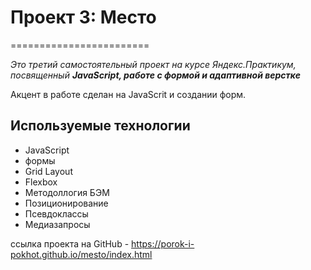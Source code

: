 # Проект 3: Место
========================

*Это третий самостоятельный проект на курсе Яндекс.Практикум, посвященный __JavaScript, работе с формой и адаптивной верстке__*

Акцент в работе сделан на JavaScrit и создании форм.

## Используемые технологии

* JavaScript
* формы
* Grid Layout
* Flexbox
* Методоллогия БЭМ
* Позиционирование
* Псевдоклассы
* Медиазапросы


ссылка проекта на GitHub - https://porok-i-pokhot.github.io/mesto/index.html
